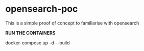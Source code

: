 # opensearch-poc
This is a simple proof of concept to familiarise with opensearch

**RUN THE CONTAINERS**

docker-compose up -d --build
